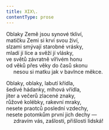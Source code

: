 ```yaml
---
title: XIX\.
contentType: prose
---
```


Oblaky Země jsou synové tkliví,  
matičku Zemi si krví svou živí,  
slzami smývají starobné vrásky,  
mladí jí líce a svěží jí vlásky,  
ve světů závratně vířivém honu  
od věků přes věky do časů skonu  
     nesou si matku jak v bavlnce měkce.

Oblaky, oblaky, labutí křídla,  
šedivé hádanky, mlhová vřídla,  
jiter a večerů zlacené znaky,  
růžové kolébky, rakevní mraky,  
nesete praotců poslední vzdechy,  
nesete potomkům první jich dechy —  
     zdravím vás, zašlosti, přišlosti lidská!
